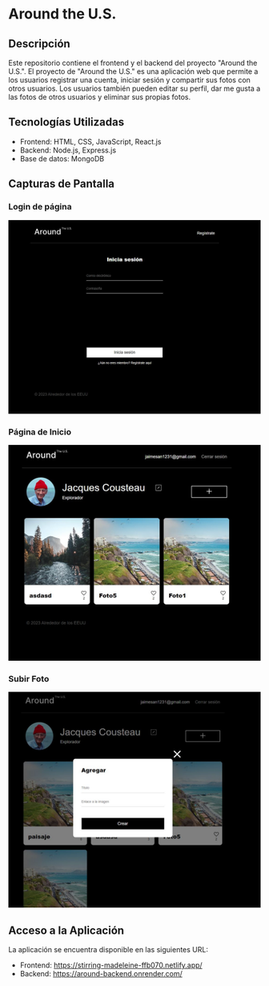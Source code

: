 # Around the U.S.
## Descripción
Este repositorio contiene el frontend y el backend del proyecto "Around the U.S.". El proyecto de "Around the U.S." es una aplicación web que permite a los usuarios registrar una cuenta, iniciar sesión y compartir sus fotos con otros usuarios. Los usuarios también pueden editar su perfil, dar me gusta a las fotos de otros usuarios y eliminar sus propias fotos.
## Tecnologías Utilizadas

- Frontend: HTML, CSS, JavaScript, React.js
- Backend: Node.js, Express.js
- Base de datos: MongoDB
## Capturas de Pantalla

### Login de página

![Página de Inicio](/frontend/src/images/registro.JPG)

### Página de Inicio

![Perfil de Usuario](/frontend/src/images/home.JPG)

### Subir Foto

![Subir Foto](/frontend/src/images/add.JPG)


## Acceso a la Aplicación

La aplicación se encuentra disponible en las siguientes URL:
* Frontend: https://stirring-madeleine-ffb070.netlify.app/
* Backend: https://around-backend.onrender.com/
